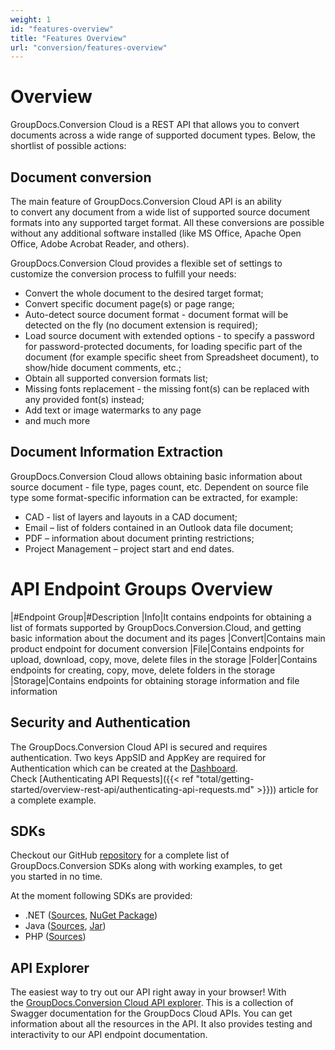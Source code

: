 ```yaml
---
weight: 1
id: "features-overview"
title: "Features Overview"
url: "conversion/features-overview"
---
```






# Overview #

GroupDocs.Conversion Cloud is a REST API that allows you to convert documents across a wide range of supported document types. Below, the shortlist of possible actions: 

## Document conversion ##

The main feature of GroupDocs.Conversion Cloud API is an ability to convert any document from a wide list of supported source document formats into any supported target format. All these conversions are possible without any additional software installed (like MS Office, Apache Open Office, Adobe Acrobat Reader, and others). 

GroupDocs.Conversion Cloud provides a flexible set of settings to customize the conversion process to fulfill your needs:

* Convert the whole document to the desired target format;
* Convert specific document page(s) or page range;
* Auto-detect source document format - document format will be detected on the fly (no document extension is required);
* Load source document with extended options - to specify a password for password-protected documents, for loading specific part of the document (for example specific sheet from Spreadsheet document), to show/hide document comments, etc.;
* Obtain all supported conversion formats list;
* Missing fonts replacement - the missing font(s) can be replaced with any provided font(s) instead;
* Add text or image watermarks to any page 
* and much more

## Document Information Extraction ##

GroupDocs.Conversion Cloud allows obtaining basic information about source document - file type, pages count, etc. Dependent on source file type some format-specific information can be extracted, for example:

* CAD - list of layers and layouts in a CAD document;
* Email – list of folders contained in an Outlook data file document;
* PDF – information about document printing restrictions;
* Project Management – project start and end dates.

# API Endpoint Groups Overview #

|#Endpoint Group|#Description
|Info|It contains endpoints for obtaining a list of formats supported by GroupDocs.Conversion.Cloud, and getting basic information about the document and its pages
|Convert|Contains main product endpoint for document conversion
|File|Contains endpoints for upload, download, copy, move, delete files in the storage
|Folder|Contains endpoints for creating, copy, move, delete folders in the storage
|Storage|Contains endpoints for obtaining storage information and file information

 

## Security and Authentication ##

The GroupDocs.Conversion Cloud API is secured and requires authentication. Two keys AppSID and AppKey are required for Authentication which can be created at the [Dashboard](http://dashboard.groupdocs.cloud/). Check [Authenticating API Requests]({{< ref "total/getting-started/overview-rest-api/authenticating-api-requests.md" >}})) article for a complete example. 

## SDKs ##

Checkout our GitHub [repository](https://github.com/groupdocs-conversion-cloud) for a complete list of GroupDocs.Conversion SDKs along with working examples, to get you started in no time. 

At the moment following SDKs are provided: 

* .NET ([Sources](https://github.com/groupdocs-conversion-cloud/groupdocs-conversion-cloud-dotnet), [NuGet Package](https://www.nuget.org/packages/GroupDocs.Conversion-Cloud/))
* Java ([Sources](https://github.com/groupdocs-conversion-cloud/groupdocs-conversion-cloud-java), [Jar](https://repository.groupdocs.cloud/webapp/#/artifacts/browse/tree/General/repo/com/groupdocs/groupdocs-conversion-cloud))
* PHP ([Sources](https://github.com/groupdocs-conversion-cloud/groupdocs-conversion-cloud-php))

## API Explorer ##

The easiest way to try out our API right away in your browser! With the [GroupDocs.Conversion Cloud API explorer](https://apireference.groupdocs.cloud/conversion/). This is a collection of Swagger documentation for the GroupDocs Cloud APIs. You can get information about all the resources in the API. It also provides testing and interactivity to our API endpoint documentation.